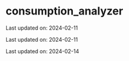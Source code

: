 ﻿# consumption_analyzer


Last updated on: 2024-02-11

Last updated on: 2024-02-11

Last updated on: 2024-02-14